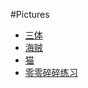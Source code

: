 #Pictures


- [三体](https://hermionex.github.io/html/TBindex.html)
- [海贼](https://hermionex.github.io/html/onepiece.html)
- [猫](https://hermionex.github.io/html/cat.html)
- [零零碎碎练习](https://hermionex.github.io/html/practice.html)
